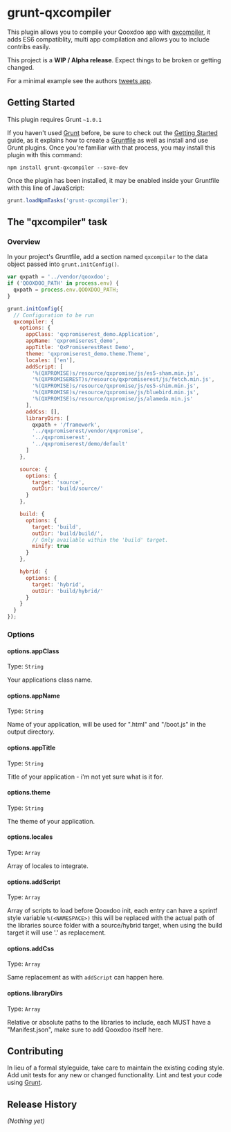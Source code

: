 # grunt-qxcompiler

This plugin allows you to compile your Qooxdoo app with [qxcompiler](https://github.com/johnspackman/qxcompiler),
it adds ES6 compatiblity, multi app compilation and allows you to include contribs easily.

This project is a **WIP / Alpha release**. Expect things to be broken or getting changed.

For a minimal example see the authors [tweets app](https://github.com/pcdummy/qooxdoo-tweets-tutorial).

## Getting Started
This plugin requires Grunt `~1.0.1`

If you haven't used [Grunt](http://gruntjs.com/) before, be sure to check out the [Getting Started](http://gruntjs.com/getting-started) guide, as it explains how to create a [Gruntfile](http://gruntjs.com/sample-gruntfile) as well as install and use Grunt plugins. Once you're familiar with that process, you may install this plugin with this command:

```shell
npm install grunt-qxcompiler --save-dev
```

Once the plugin has been installed, it may be enabled inside your Gruntfile with this line of JavaScript:

```js
grunt.loadNpmTasks('grunt-qxcompiler');
```

## The "qxcompiler" task

### Overview
In your project's Gruntfile, add a section named `qxcompiler` to the data object passed into `grunt.initConfig()`.

```js
var qxpath = '../vendor/qooxdoo';
if ('QOOXDOO_PATH' in process.env) {
  qxpath = process.env.QOOXDOO_PATH;
}

grunt.initConfig({
  // Configuration to be run
  qxcompiler: {
    options: {
      appClass: 'qxpromiserest_demo.Application',
      appName: 'qxpromiserest_demo',
      appTitle: 'QxPromiserestRest Demo',
      theme: 'qxpromiserest_demo.theme.Theme',
      locales: ['en'],
      addScript: [
        '%(QXPROMISE)s/resource/qxpromise/js/es5-sham.min.js',
        '%(QXPROMISEREST)s/resource/qxpromiserest/js/fetch.min.js',
        '%(QXPROMISE)s/resource/qxpromise/js/es5-shim.min.js',
        '%(QXPROMISE)s/resource/qxpromise/js/bluebird.min.js',
        '%(QXPROMISE)s/resource/qxpromise/js/alameda.min.js'
      ],
      addCss: [],
      libraryDirs: [
        qxpath + '/framework',
        '../qxpromiserest/vendor/qxpromise',
        '../qxpromiserest',
        '../qxpromiserest/demo/default'
      ]
    },

    source: {
      options: {
        target: 'source',
        outDir: 'build/source/'
      }
    },

    build: {
      options: {
        target: 'build',
        outDir: 'build/build/',
        // Only available within the 'build' target.
        minify: true
      }
    },

    hybrid: {
      options: {
        target: 'hybrid',
        outDir: 'build/hybrid/'
      }
    }
  }
});
```

### Options

#### options.appClass
Type: `String`

Your applications class name.

#### options.appName
Type: `String`

Name of your application, will be used for "<appname>.html" and "<appname>/boot.js" in the output directory.

#### options.appTitle
Type: `String`

Title of your application - i'm not yet sure what is it for.

#### options.theme
Type: `String`

The theme of your application.

#### options.locales
Type: `Array`

Array of locales to integrate.

#### options.addScript
Type: `Array`

Array of scripts to load before Qooxdoo init, each entry can have a
sprintf style variable `%(<NAMESPACE>)` this will be replaced with the actual
path of the libraries source folder with a source/hybrid target, when using the
build target it will use '.' as replacement.

#### options.addCss
Type: `Array`

Same replacement as with `addScript` can happen  here.

#### options.libraryDirs
Type: `Array`

Relative or absolute paths to the libraries to include, each MUST have a "Manifest.json", make sure to add Qooxdoo itself here.

## Contributing
In lieu of a formal styleguide, take care to maintain the existing coding style. Add unit tests for any new or changed functionality. Lint and test your code using [Grunt](http://gruntjs.com/).

## Release History
_(Nothing yet)_
